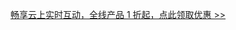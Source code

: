 <div class="mk-hint">

[畅享云上实时互动，全线产品 1 折起，点此领取优惠 >>](https://www.zego.im/activity/2100004?utm_source=console&utm_medium=textlink&utm_campaign=2100004&_channel_track_key=O0sGyfWw)
</div>
